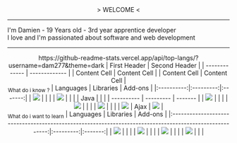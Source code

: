 <div align="center">
    > WELCOME <
    <div align="left">
        <hr />
        I'm Damien - 19 Years old - 3rd year apprentice developer
        <br />
        I love and I'm passionated about software and web development
        <hr />
    </div>
    <div>
        https://github-readme-stats.vercel.app/api/top-langs/?username=dam277&theme=dark
        | First Header  | Second Header |
        | ------------- | ------------- |
        | Content Cell  | Content Cell  |
        | Content Cell  | Content Cell  |
    </div>
    <sub>What do i know ?</sub>
    | Languages  | Libraries | Add-ons |
    |:----------:|:---------:|:-------:|
    | <img src="https://img.shields.io/badge/C%2B%2B-00599C?style=for-the-badge&logo=c%2B%2B&logoColor=white" />     |           |         |
    | <img src="https://img.shields.io/badge/C%23-239120?style=for-the-badge&logo=c-sharp&logoColor=white" />           |           |         |
    | <img src="" />Java       |           |         |
    | ---------- | --------- | ------- |
    | <img src="https://img.shields.io/badge/HTML5-E34F26?style=for-the-badge&logo=html5&logoColor=white" />            |           |         |
    | <img src="https://img.shields.io/badge/CSS3-1572B6?style=for-the-badge&logo=css3&logoColor=white" />              |           |         |
    | <img src="https://img.shields.io/badge/PHP-777BB4?style=for-the-badge&logo=php&logoColor=white" />                |           |         |
    | <img src="https://img.shields.io/badge/JavaScript-323330?style=for-the-badge&logo=javascript&logoColor=F7DF1E" /> | Ajax      | <img src="https://img.shields.io/badge/json-5E5C5C?style=for-the-badge&logo=json&logoColor=white" />        |
    <div>
        <sub>What do i want to learn</sub>
        | Languages                                                                                               | Libraries | Add-ons |
        |:-------------------------------------------------------------------------------------------------------:|:---------:|:-------:|
        | <img src="https://img.shields.io/badge/Dart-0175C2?style=for-the-badge&logo=dart&logoColor=white" />    |           |         |
        | <img src="https://img.shields.io/badge/Python-FFD43B?style=for-the-badge&logo=python&logoColor=blue" /> |           |         |
        | <img src="https://img.shields.io/badge/Rust-black?style=for-the-badge&logo=rust&logoColor=#E57324" />   |           |         |
        | <img src="https://img.shields.io/badge/Dart-0175C2?style=for-the-badge&logo=dart&logoColor=white " />   |           |         |
    </div>
</div>
